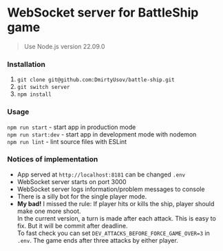 # WebSocket server for BattleShip game

> Use Node.js version 22.09.0

### Installation

1. `git clone git@github.com:DmirtyUsov/battle-ship.git`
2. `git switch server`
3. `npm install`

### Usage

`npm run start` - start app in production mode  
`npm run start:dev` - start app in development mode with nodemon  
`npm run lint` - lint source files with ESLint

### Notices of implementation

- App served at `http://localhost:8181` can be changed `.env`
- WebSocket server starts on port 3000
- WebSocket server logs information/problem messages to console
- There is a silly bot for the single player mode.
- **My bad!** I missed the rule: If player hits or kills the ship, player should make one more shoot.  
In the current version, a turn is made after each attack. This is easy to fix.  But it will be commit after deadline.  
To fast check you can set `DEV_ATTACKS_BEFORE_FORCE_GAME_OVER=3` in `.env`. The game ends after three attacks by either player.

